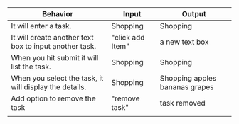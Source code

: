 | Behavior                                               | Input            | Output                         |
|--------------------------------------------------------|------------------|--------------------------------|
| It will enter a task.                                  | Shopping         | Shopping                       |
| It will create another text box to input another task. | "click add Item" | a new text box                 |
| When you hit submit it will list the task.             | Shopping         | Shopping                       |
| When you select the task, it will display the details. | Shopping         | Shopping apples bananas grapes |
| Add option to remove the task                          | "remove task"    | task removed                   |
|                                                        |                  |                                |
